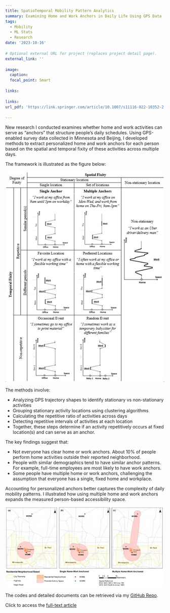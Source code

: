 ```yaml
---
title: SpatioTemporal Mobility Pattern Analytics
summary: Examining Home and Work Anchors in Daily Life Using GPS Data
tags:
  - Mobility
  - ML Stats
  - Research
date: '2023-10-16'

# Optional external URL for project (replaces project detail page).
external_link: ''

image:
  caption: 
  focal_point: Smart

links:

links:
url_pdf: 'https://link.springer.com/article/10.1007/s11116-022-10352-2'

---
```

New research I conducted examines whether home and work activities can serve as “anchors” that structure people’s daily schedules. Using GPS-enabled survey data collected in Minnesota and Beijing, I developed methods to extract personalized home and work anchors for each person based on the spatial and temporal fixity of these activities across multiple days.

The framework is illustrated as the figure below:

![framework](framework.jpg)

The methods involve:

* Analyzing GPS trajectory shapes to identify stationary vs non-stationary activities
* Grouping stationary activity locations using clustering algorithms
* Calculating the repetitive ratio of activities across days
* Detecting repetitive intervals of activities at each location
* Together, these steps determine if an activity repetitively occurs at fixed location(s) and can serve as an anchor.

The key findings suggest that:

* Not everyone has clear home or work anchors. About 10% of people perform home activities outside their reported neighborhood.
* People with similar demographics tend to have similar anchor patterns. For example, full-time employees are most likely to have work anchors.
* Some people have multiple home or work anchors, challenging the assumption that everyone has a single, fixed home and workplace.

Accounting for personalized anchors better captures the complexity of daily mobility patterns. I illustrated how using multiple home and work anchors expands the measured person-based accessibility space.

![accessibility](accessibility.jpg)

The codes and detailed documents can be retrieved via my [GitHub Repo](https://github.com/YaxuanSeanZhang/Spatial-Temporal-Prism).

Click to access the [full-text article](https://link.springer.com/article/10.1007/s11116-022-10352-2)
